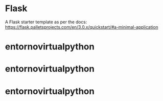 # Flask

A Flask starter template as per the docs: https://flask.palletsprojects.com/en/3.0.x/quickstart/#a-minimal-application
# entornovirtualpython
# entornovirtualpython
# entornovirtualpython

